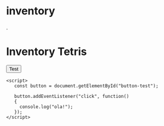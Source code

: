 # inventory
 .

<h1>Inventory Tetris</h1>
    <button id="button-test">Test</button>

    <script>
       const button = document.getElementById("button-test");

       button.addEventListener("click", function()
       {
         console.log("ola!");
       });
    </script>
